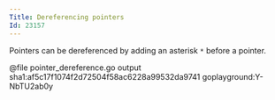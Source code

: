 ```yaml
---
Title: Dereferencing pointers
Id: 23157
---
```

Pointers can be dereferenced by adding an asterisk `*` before a pointer.

@file pointer_dereference.go output sha1:af5c17f1074f2d72504f58ac6228a99532da9741 goplayground:Y-NbTU2ab0y
